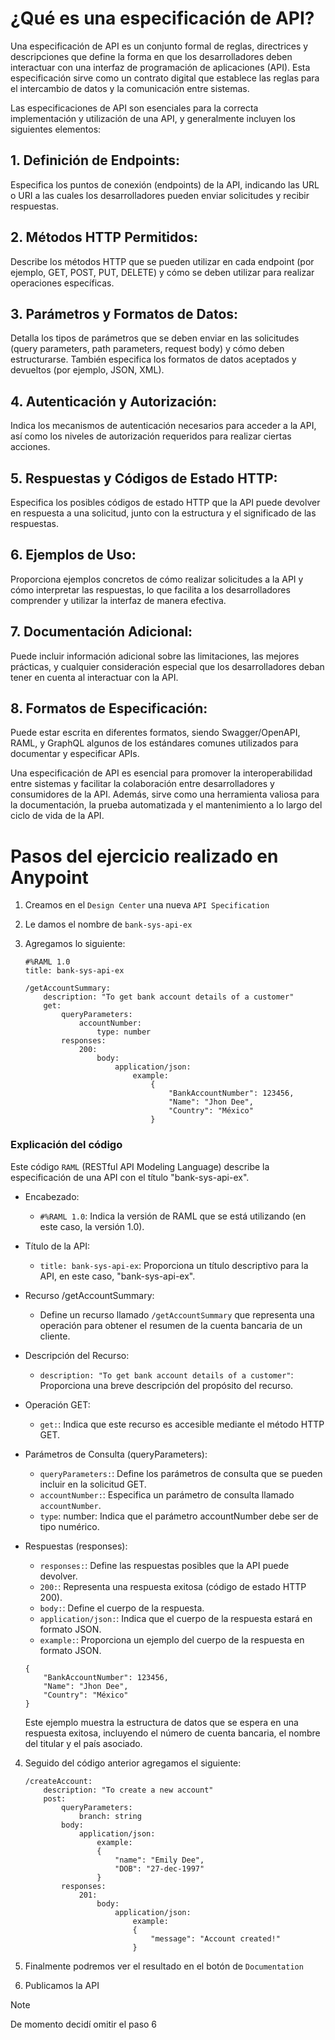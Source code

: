 # ¿Qué es una especificación de API?

Una especificación de API es un conjunto formal de reglas, directrices y descripciones que define la forma en que los desarrolladores deben interactuar con una interfaz de programación de aplicaciones (API). Esta especificación sirve como un contrato digital que establece las reglas para el intercambio de datos y la comunicación entre sistemas.

Las especificaciones de API son esenciales para la correcta implementación y utilización de una API, y generalmente incluyen los siguientes elementos:

## 1. Definición de Endpoints:

Especifica los puntos de conexión (endpoints) de la API, indicando las URL o URI a las cuales los desarrolladores pueden enviar solicitudes y recibir respuestas.

## 2. Métodos HTTP Permitidos:

Describe los métodos HTTP que se pueden utilizar en cada endpoint (por ejemplo, GET, POST, PUT, DELETE) y cómo se deben utilizar para realizar operaciones específicas.

## 3. Parámetros y Formatos de Datos:

Detalla los tipos de parámetros que se deben enviar en las solicitudes (query parameters, path parameters, request body) y cómo deben estructurarse. También especifica los formatos de datos aceptados y devueltos (por ejemplo, JSON, XML).

## 4. Autenticación y Autorización:

Indica los mecanismos de autenticación necesarios para acceder a la API, así como los niveles de autorización requeridos para realizar ciertas acciones.

## 5. Respuestas y Códigos de Estado HTTP:

Especifica los posibles códigos de estado HTTP que la API puede devolver en respuesta a una solicitud, junto con la estructura y el significado de las respuestas.

## 6. Ejemplos de Uso:

Proporciona ejemplos concretos de cómo realizar solicitudes a la API y cómo interpretar las respuestas, lo que facilita a los desarrolladores comprender y utilizar la interfaz de manera efectiva.

## 7. Documentación Adicional:

Puede incluir información adicional sobre las limitaciones, las mejores prácticas, y cualquier consideración especial que los desarrolladores deban tener en cuenta al interactuar con la API.

## 8. Formatos de Especificación:

Puede estar escrita en diferentes formatos, siendo Swagger/OpenAPI, RAML, y GraphQL algunos de los estándares comunes utilizados para documentar y especificar APIs.

Una especificación de API es esencial para promover la interoperabilidad entre sistemas y facilitar la colaboración entre desarrolladores y consumidores de la API. Además, sirve como una herramienta valiosa para la documentación, la prueba automatizada y el mantenimiento a lo largo del ciclo de vida de la API.

# Pasos del ejercicio realizado en Anypoint

1. Creamos en el `Design Center` una nueva `API Specification`

2. Le damos el nombre de `bank-sys-api-ex`

3. Agregamos lo siguiente:
    ```
    #%RAML 1.0
    title: bank-sys-api-ex

    /getAccountSummary:
        description: "To get bank account details of a customer"
        get:
            queryParameters:
                accountNumber:
                    type: number
            responses:
                200:
                    body:
                        application/json:
                            example:
                                {
                                    "BankAccountNumber": 123456,
                                    "Name": "Jhon Dee",
                                    "Country": "México"
                                }
    ```

### Explicación del código

Este código `RAML` (RESTful API Modeling Language) describe la especificación de una API con el título "bank-sys-api-ex".

- Encabezado:
    - `#%RAML 1.0`: Indica la versión de RAML que se está utilizando (en este caso, la versión 1.0).

- Título de la API:
    - `title: bank-sys-api-ex`: Proporciona un título descriptivo para la API, en este caso, "bank-sys-api-ex".

- Recurso /getAccountSummary:
    - Define un recurso llamado `/getAccountSummary` que representa una operación para obtener el resumen de la cuenta bancaria de un cliente.

- Descripción del Recurso:
    - `description: "To get bank account details of a customer"`: Proporciona una breve descripción del propósito del recurso.

- Operación GET:
    - `get:`: Indica que este recurso es accesible mediante el método HTTP GET.

- Parámetros de Consulta (queryParameters):
    - `queryParameters:`: Define los parámetros de consulta que se pueden incluir en la solicitud GET.
    - `accountNumber:`: Especifica un parámetro de consulta llamado `accountNumber`.
    - `type`: number: Indica que el parámetro accountNumber debe ser de tipo numérico.

- Respuestas (responses):
    - `responses:`: Define las respuestas posibles que la API puede devolver.
    - `200:`: Representa una respuesta exitosa (código de estado HTTP 200).
    - `body:`: Define el cuerpo de la respuesta.
    - `application/json:`: Indica que el cuerpo de la respuesta estará en formato JSON.
    - `example:`: Proporciona un ejemplo del cuerpo de la respuesta en formato JSON.

    ```
    {
        "BankAccountNumber": 123456,
        "Name": "Jhon Dee",
        "Country": "México"
    }
    ```

    Este ejemplo muestra la estructura de datos que se espera en una respuesta exitosa, incluyendo el número de cuenta bancaria, el nombre del titular y el país asociado.

4. Seguido del código anterior agregamos el siguiente:

    ```
    /createAccount:
        description: "To create a new account"
        post:
            queryParameters:
                branch: string
            body:
                application/json:
                    example:
                    {
                        "name": "Emily Dee",
                        "DOB": "27-dec-1997"
                    }
            responses:
                201:
                    body:
                        application/json:
                            example:
                            {
                                "message": "Account created!"
                            }
    ```

5. Finalmente podremos ver el resultado en el botón de `Documentation`

6. Publicamos la API

> [!NOTE]
> De momento decidí omitir el paso 6